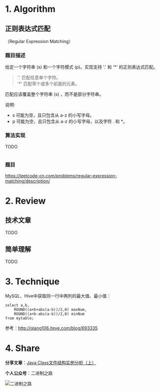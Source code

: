 # 1. Algorithm

## 正则表达式匹配

（Regular Expression Matching）

### 题目描述

给定一个字符串 (s) 和一个字符模式 (p)。实现支持 '.' 和 '*' 的正则表达式匹配。

> '.' 匹配任意单个字符。  
> '*' 匹配零个或多个前面的元素。

匹配应该覆盖整个字符串 (s) ，而不是部分字符串。

说明:

- s 可能为空，且只包含从 a-z 的小写字母。
- p 可能为空，且只包含从 a-z 的小写字母，以及字符 . 和 *。

### 算法实现

TODO

```java

```


### 题目

https://leetcode-cn.com/problems/regular-expression-matching/description/

# 2. Review

## 技术文章

TODO

## 简单理解

TODO

# 3. Technique

MySQL、Hive中获取同一行中两列的最大值、最小值：

```
select a,b,
	ROUND((a+b+abs(a-b))/2,0) maxNum,
	ROUND((a+b-abs(a-b))/2,0) minNum
from mytable;
```

参考：http://qiang106.iteye.com/blog/693335

# 4. Share

**分享文章**：[Java Class文件结构实例分析（上）](https://mp.weixin.qq.com/s/teHLRjSPXN9SH-25qWHL6Q)

**个人公众号**：二进制之路

![二进制之路](https://note.youdao.com/yws/public/resource/c590ee50585156111cc240ca1943cebf/xmlnote/021950D7D8FC4A8E91B08CDBD68547F2/80591)

